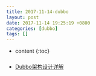 ```yaml
---
title: 2017-11-14-dubbo
layout: post
date: 2017-11-14 19:25:19 +0800
categories: [dubbo]
tags: []
---
```



* content
{:toc}                                                                                                          











###

- [Dubbo架构设计详解](http://shiyanjun.cn/archives/325.html)